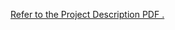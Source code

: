 <a href="https://github.com/snoop2head/OIA_Text_Wrangling/blob/master/%EC%95%88%EC%98%81%EC%A7%84_2015190122_%EC%A0%95%EB%B3%B4%EC%B2%98%EB%A6%AC%EC%97%B0%EC%8A%B5_%EC%B5%9C%EC%A2%85%EB%B3%B4%EA%B3%A0%EC%84%9C.pdf" target="_blank">Refer to the Project Description PDF .</a>
